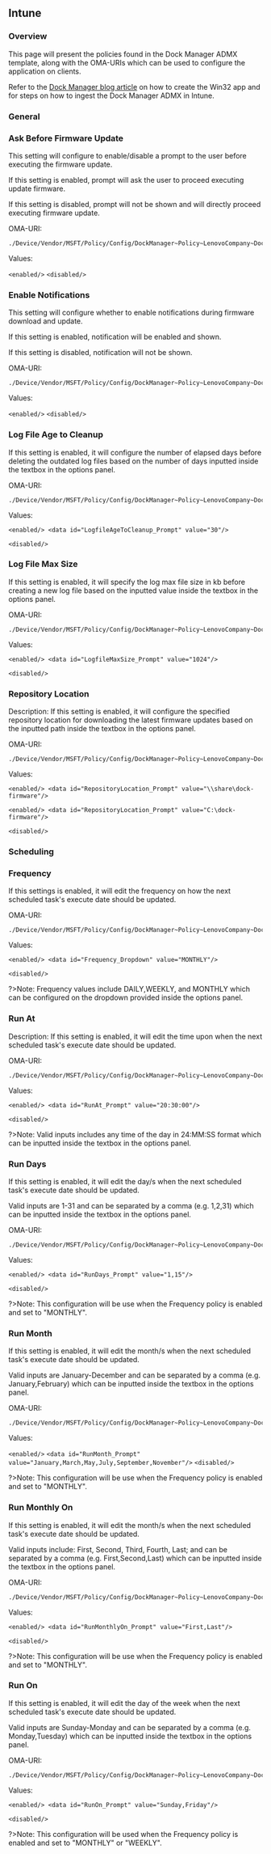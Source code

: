 ## Intune

### **Overview**

This page will present the policies found in the Dock Manager ADMX template, along with the OMA-URIs which can be used to configure the application on clients.

Refer to the [Dock Manager blog article](dm/dm) on how to create the Win32 app and for steps on how to ingest the Dock Manager ADMX in Intune.

### **General**

### Ask Before Firmware Update

This setting will configure to enable/disable a prompt to the user before executing the firmware update.

If this setting is enabled, prompt will ask the user to proceed executing update firmware.

If this setting is disabled, prompt will not be shown and will directly proceed executing firmware update.

OMA-URI:
```
./Device/Vendor/MSFT/Policy/Config/DockManager~Policy~LenovoCompany~DockManager~General/AskBeforeFirmwareUpdate
```

Values:

`<enabled/>`
`<disabled/>`


### Enable Notifications

This setting will configure whether to enable notifications during firmware download and update.
      
If this setting is enabled, notification will be enabled and shown.

If this setting is disabled, notification will not be shown.

OMA-URI:
```
./Device/Vendor/MSFT/Policy/Config/DockManager~Policy~LenovoCompany~DockManager~General/EnableNotifications
```

Values:

`<enabled/>`
`<disabled/>`

### Log File Age to Cleanup

If this setting is enabled, it will configure the number of elapsed days before deleting the outdated log files based on the number of days inputted inside the textbox in the options panel.

OMA-URI:
```
./Device/Vendor/MSFT/Policy/Config/DockManager~Policy~LenovoCompany~DockManager~General/LogfileAgeToCleanup
```

Values:

`<enabled/> <data id="LogfileAgeToCleanup_Prompt" value="30"/>`

`<disabled/>`


### Log File Max Size

If this setting is enabled, it will specify the log max file size in kb before creating a new log file based on the inputted value inside the textbox in the options panel.

OMA-URI:
```
./Device/Vendor/MSFT/Policy/Config/DockManager~Policy~LenovoCompany~DockManager~General/LogfileMaxSize
```

Values:

`<enabled/> <data id="LogfileMaxSize_Prompt" value="1024"/>`

`<disabled/>`

### Repository Location

Description: If this setting is enabled, it will configure the specified repository location for downloading the latest firmware updates based on the inputted path inside the textbox in the options panel.

OMA-URI:
```
./Device/Vendor/MSFT/Policy/Config/DockManager~Policy~LenovoCompany~DockManager~General/RepositoryLocation
```

Values:

`<enabled/> <data id="RepositoryLocation_Prompt" value="\\share\dock-firmware"/>`

`<enabled/> <data id="RepositoryLocation_Prompt" value="C:\dock-firmware"/>`

`<disabled/>`

### **Scheduling**

### Frequency

If this settings is enabled, it will edit the frequency on how the next scheduled task's execute date should be updated. 

OMA-URI:
```
./Device/Vendor/MSFT/Policy/Config/DockManager~Policy~LenovoCompany~DockManager~Scheduler/Frequency
```

Values:

`<enabled/> <data id="Frequency_Dropdown" value="MONTHLY"/>`

`<disabled/>`

?>Note: Frequency values include DAILY,WEEKLY, and MONTHLY which can be configured on the dropdown provided inside the options panel.

### Run At

Description: If this setting is enabled, it will edit the time upon when the next scheduled task's execute date should be updated. 

OMA-URI:
```
./Device/Vendor/MSFT/Policy/Config/DockManager~Policy~LenovoCompany~DockManager~Scheduler/RunAt
```

Values:

`<enabled/> <data id="RunAt_Prompt" value="20:30:00"/>`

`<disabled/>`

?>Note: Valid inputs includes any time of the day in 24:MM:SS format which can be inputted inside the textbox in the options panel.

### Run Days

If this setting is enabled, it will edit the day/s when the next scheduled task's execute date should be updated. 

Valid inputs are 1-31 and can be separated by a comma (e.g. 1,2,31) which can be inputted inside the textbox in the options panel.        

OMA-URI:
```
./Device/Vendor/MSFT/Policy/Config/DockManager~Policy~LenovoCompany~DockManager~Scheduler/RunDays
```

Values:

`<enabled/> <data id="RunDays_Prompt" value="1,15"/>`

`<disabled/>`

?>Note: This configuration will be use when the Frequency policy is enabled and set to "MONTHLY".

### Run Month

If this setting is enabled, it will edit the month/s when the next scheduled task's execute date should be updated. 

Valid inputs are January-December and can be separated by a comma (e.g. January,February) which can be inputted inside the textbox in the options panel.  

OMA-URI:
```
./Device/Vendor/MSFT/Policy/Config/DockManager~Policy~LenovoCompany~DockManager~Scheduler/RunMonth
```

Values:

`<enabled/>`
`<data id="RunMonth_Prompt" value="January,March,May,July,September,November"/>`
`<disabled/>`

?>Note: This configuration will be use when the Frequency policy is enabled and set to "MONTHLY".

### Run Monthly On

If this setting is enabled, it will edit the month/s when the next scheduled task's execute date should be updated. 

Valid inputs include: First, Second, Third, Fourth, Last; and can be separated by a comma (e.g. First,Second,Last) which can be inputted inside the textbox in the options panel.  

OMA-URI:
```
./Device/Vendor/MSFT/Policy/Config/DockManager~Policy~LenovoCompany~DockManager~Scheduler/RunMonthlyOn
```

Values:

`<enabled/> <data id="RunMonthlyOn_Prompt" value="First,Last"/>`

`<disabled/>`

?>Note: This configuration will be use when the Frequency policy is enabled and set to "MONTHLY".

### Run On

If this setting is enabled, it will edit the day of the week when the next scheduled task's execute date should be updated. 

Valid inputs are Sunday-Monday and can be separated by a comma (e.g. Monday,Tuesday) which can be inputted inside the textbox in the options panel.  

OMA-URI:
```
./Device/Vendor/MSFT/Policy/Config/DockManager~Policy~LenovoCompany~DockManager~Scheduler/RunOn
```

Values:

`<enabled/> <data id="RunOn_Prompt" value="Sunday,Friday"/>`

`<disabled/>`

?>Note: This configuration will be used when the Frequency policy is enabled and set to "MONTHLY" or "WEEKLY".